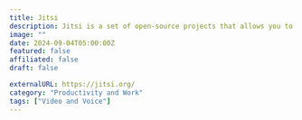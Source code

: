 ```yaml
---
title: Jitsi
description: Jitsi is a set of open-source projects that allows you to easily build and deploy secure videoconferencing solutions.
image: ""
date: 2024-09-04T05:00:00Z
featured: false
affiliated: false
draft: false

externalURL: https://jitsi.org/
category: "Productivity and Work"
tags: ["Video and Voice"]
---
```

